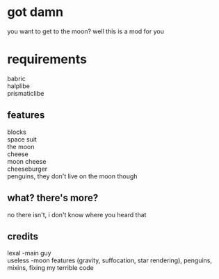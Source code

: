 # got damn
you want to get to the moon? well this is a mod for you
# requirements
babric\
halplibe\
prismaticlibe
## features
blocks\
space suit\
the moon\
cheese\
moon cheese\
cheeseburger\
penguins, they don't live on the moon though
## what? there's more?
no there isn't, i don't know where you heard that
## credits
lexal -main guy\
useless -moon features (gravity, suffocation, star rendering), penguins, mixins, fixing my terrible code
